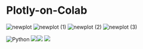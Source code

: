 # Plotly-on-Colab

![newplot](https://user-images.githubusercontent.com/75041273/127720794-f7675974-53ce-44dd-ab36-b6dca4b67c09.png)
![newplot (1)](https://user-images.githubusercontent.com/75041273/127720754-82834783-6da8-4cd6-b009-dd3a68ddeae0.png)
![newplot (2)](https://user-images.githubusercontent.com/75041273/127720762-533ec920-6a3a-49ec-b81b-cf66fb80fcdc.png)
![newplot (3)](https://user-images.githubusercontent.com/75041273/127720766-8e2b1de6-828b-4552-aed0-a8cd885486e6.png)

![Python](https://img.shields.io/badge/python-%2314354C.svg?style=for-the-badge&logo=python&logoColor=white) <img src="https://img.shields.io/badge/Colab-F9AB00?style=for-the-badge&logo=googlecolab&color=525252"/><img src="https://img.shields.io/badge/Numpy-777BB4?style=for-the-badge&logo=numpy&logoColor=white" /> <img src="https://img.shields.io/badge/Pandas-2C2D72?style=for-the-badge&logo=pandas&logoColor=white" /> 
